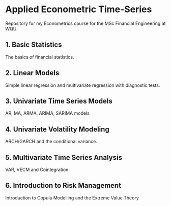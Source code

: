 # Applied Econometric Time-Series

Repository for my Econometrics course for the MSc Financial Engineering at WQU.

## 1. Basic Statistics

The basics of financial statistics.

## 2. Linear Models

Simple linear regression and multivariate regression with diagnostic tests.

## 3. Univariate Time Series Models

AR, MA, ARMA, ARIMA, SARIMA models

## 4. Univariate Volatility Modeling

ARCH/GARCH and the conditional variance.

## 5. Multivariate Time Series Analysis

VAR, VECM and Cointegration

## 6. Introduction to Risk Management

Introduction to Copula Modelling and the Extreme Value Theory
